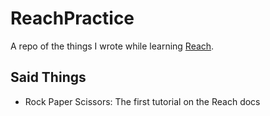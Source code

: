 # ReachPractice
A repo of the things I wrote while learning [Reach](https://docs.reach.sh/#reach-top).

## Said Things

- Rock Paper Scissors: The first tutorial on the Reach docs
